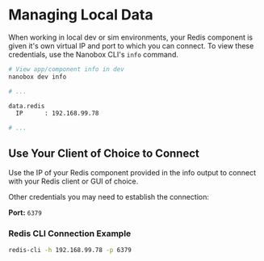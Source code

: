 # Managing Local Data
When working in local dev or sim environments, your Redis component is given it's own virtual IP and port to which you can connect. To view these credentials, use the Nanobox CLI's `info` command.

```bash
# View app/component info in dev
nanobox dev info

# ...

data.redis
  IP      : 192.168.99.78

# ...
```

## Use Your Client of Choice to Connect
Use the IP of your Redis component provided in the info output to connect with your Redis client or GUI of choice.

Other credentials you may need to establish the connection:

**Port:** `6379`

### Redis CLI Connection Example
```bash
redis-cli -h 192.168.99.78 -p 6379
```
